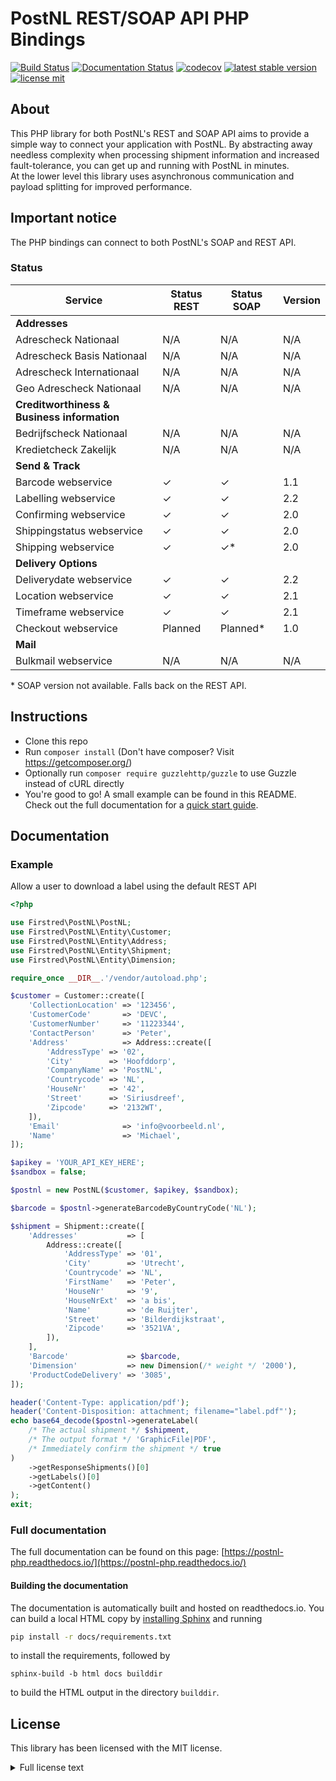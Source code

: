 # PostNL REST/SOAP API PHP Bindings

[![Build Status](https://travis-ci.org/firstred/postnl-api-php.svg?branch=master)](https://travis-ci.org/firstred/postnl-api-php)
[![Documentation Status](https://readthedocs.org/projects/postnl-php/badge/?version=latest)](https://postnl-php.readthedocs.io/en/latest/?badge=latest)
[![codecov](https://codecov.io/gh/firstred/postnl-api-php/branch/master/graph/badge.svg)](https://codecov.io/gh/firstred/postnl-api-php)
[![latest stable version](https://poser.pugx.org/firstred/postnl-api-php/v/stable.svg)](https://packagist.org/packages/firstred/postnl-api-php)
[![license mit](https://poser.pugx.org/firstred/postnl-api-php/license.svg)](https://packagist.org/packages/firstred/postnl-api-php)

## About

This PHP library for both PostNL's REST and SOAP API aims to provide a simple way to connect your 
application with PostNL. By abstracting away needless complexity when processing shipment 
information and increased fault-tolerance, you can get up and running with PostNL in minutes.  
At the lower level this library uses asynchronous communication and payload splitting for 
improved performance.

## Important notice

The PHP bindings can connect to both PostNL's SOAP and REST API.  

### Status

| Service                                     | Status REST               | Status SOAP               | Version |
| ------------------------------------------- | ------------------------- | ------------------------- | ------- |
| **Addresses**                               |                           |                           |         |
| Adrescheck Nationaal                        | N/A                       | N/A                       | N/A     |
| Adrescheck Basis Nationaal                  | N/A                       | N/A                       | N/A     |
| Adrescheck Internationaal                   | N/A                       | N/A                       | N/A     |
| Geo Adrescheck Nationaal                    | N/A                       | N/A                       | N/A     |
| **Creditworthiness & Business information** |                           |                           |         |
| Bedrijfscheck Nationaal                     | N/A                       | N/A                       | N/A     |
| Kredietcheck Zakelijk                       | N/A                       | N/A                       | N/A     |
| **Send & Track**                            |                           |                           |         |
| Barcode webservice                          | ✓                         | ✓                         | 1.1     |
| Labelling webservice                        | ✓                         | ✓                         | 2.2     |
| Confirming webservice                       | ✓                         | ✓                         | 2.0     |
| Shippingstatus webservice                   | ✓                         | ✓                         | 2.0     |
| Shipping webservice                         | ✓                         | ✓\*                       | 2.0     |
| **Delivery Options**                        |                           |                           |         |
| Deliverydate webservice                     | ✓                         | ✓                         | 2.2     |
| Location webservice                         | ✓                         | ✓                         | 2.1     |
| Timeframe webservice                        | ✓                         | ✓                         | 2.1     |
| Checkout webservice                         | Planned                   | Planned\*                 | 1.0     |
| **Mail**                                    |                           |                           |         |
| Bulkmail webservice                         | N/A                       | N/A                       | N/A     |

\* SOAP version not available. Falls back on the REST API.

## Instructions

- Clone this repo
- Run `composer install` (Don't have composer? Visit https://getcomposer.org/)
- Optionally run `composer require guzzlehttp/guzzle` to use Guzzle instead of cURL directly
- You're good to go! A small example can be found in this README. Check out the full documentation for a [quick start guide](https://postnl-php.readthedocs.io/en/v1.2.x/quickstart.html).

## Documentation

### Example

Allow a user to download a label using the default REST API

```php
<?php

use Firstred\PostNL\PostNL;
use Firstred\PostNL\Entity\Customer;
use Firstred\PostNL\Entity\Address;
use Firstred\PostNL\Entity\Shipment;
use Firstred\PostNL\Entity\Dimension;

require_once __DIR__.'/vendor/autoload.php';

$customer = Customer::create([
    'CollectionLocation' => '123456',
    'CustomerCode'       => 'DEVC',
    'CustomerNumber'     => '11223344',
    'ContactPerson'      => 'Peter',
    'Address'            => Address::create([
        'AddressType' => '02',
        'City'        => 'Hoofddorp',
        'CompanyName' => 'PostNL',
        'Countrycode' => 'NL',
        'HouseNr'     => '42',
        'Street'      => 'Siriusdreef',
        'Zipcode'     => '2132WT',
    ]),
    'Email'              => 'info@voorbeeld.nl',
    'Name'               => 'Michael',
]);

$apikey = 'YOUR_API_KEY_HERE';
$sandbox = false;

$postnl = new PostNL($customer, $apikey, $sandbox);

$barcode = $postnl->generateBarcodeByCountryCode('NL');

$shipment = Shipment::create([
    'Addresses'           => [
        Address::create([
            'AddressType' => '01',
            'City'        => 'Utrecht',
            'Countrycode' => 'NL',
            'FirstName'   => 'Peter',
            'HouseNr'     => '9',
            'HouseNrExt'  => 'a bis',
            'Name'        => 'de Ruijter',
            'Street'      => 'Bilderdijkstraat',
            'Zipcode'     => '3521VA',
        ]),
    ],
    'Barcode'             => $barcode,
    'Dimension'           => new Dimension(/* weight */ '2000'),
    'ProductCodeDelivery' => '3085',
]);

header('Content-Type: application/pdf');
header('Content-Disposition: attachment; filename="label.pdf"');
echo base64_decode($postnl->generateLabel(
    /* The actual shipment */ $shipment, 
    /* The output format */ 'GraphicFile|PDF',
    /* Immediately confirm the shipment */ true
)
    ->getResponseShipments()[0]
    ->getLabels()[0]
    ->getContent()
);
exit;
```

### Full documentation

The full documentation can be found on this page: [https://postnl-php.readthedocs.io/](https://postnl-php.readthedocs.io/)

#### Building the documentation

The documentation is automatically built and hosted on readthedocs.io. You can build a local HTML copy by [installing Sphinx](https://www.sphinx-doc.org/en/master/usage/installation.html) and running
```bash
pip install -r docs/requirements.txt
```
to install the requirements, followed by
```
sphinx-build -b html docs builddir
```
to build the HTML output in the directory `builddir`.

## License

This library has been licensed with the MIT license.
<details>
  <summary>Full license text</summary>

The MIT License (MIT).
Copyright (c) 2017-2021 Michael Dekker (https://github.com/firstred)

Permission is hereby granted, free of charge, to any person obtaining a copy of this software and associated documentation files (the "Software"), to deal in the Software without restriction, including without limitation the rights to use, copy, modify, merge, publish, distribute, sublicense, and/or sell copies of the Software, and to permit persons to whom the Software is furnished to do so, subject to the following conditions:

The above copyright notice and this permission notice shall be included in all copies or substantial portions of the Software.

THE SOFTWARE IS PROVIDED "AS IS", WITHOUT WARRANTY OF ANY KIND, EXPRESS OR IMPLIED, INCLUDING BUT NOT LIMITED TO THE WARRANTIES OF MERCHANTABILITY, FITNESS FOR A PARTICULAR PURPOSE AND NONINFRINGEMENT. IN NO EVENT SHALL THE AUTHORS OR COPYRIGHT HOLDERS BE LIABLE FOR ANY CLAIM, DAMAGES OR OTHER LIABILITY, WHETHER IN AN ACTION OF CONTRACT, TORT OR OTHERWISE, ARISING FROM, OUT OF OR IN CONNECTION WITH THE SOFTWARE OR THE USE OR OTHER DEALINGS IN THE SOFTWARE.

</details>
